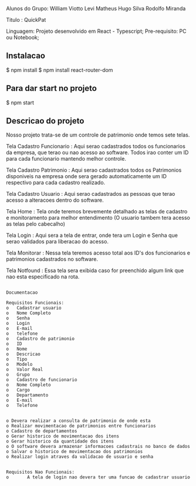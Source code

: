 Alunos do Grupo: 
William Viotto
Levi Matheus
Hugo Silva
Rodolfo Miranda



Titulo : QuickPat

Linguagem: Projeto desenvolvido em React - Typescript; 
Pre-requisito: PC ou Notebook;


## Instalacao

$ npm install
$ npm install react-router-dom

## Para dar start no projeto

$ npm start


## Descricao do projeto 

Nosso projeto trata-se de um controle de patrimonio onde temos sete telas. 

Tela Cadastro Funcionario : Aqui serao cadastrados todos os funcionarios da empresa, que terao ou nao acesso ao software. Todos irao conter um ID para cada funcionario mantendo melhor controle. 

Tela Cadastro Patrimonio : Aqui serao cadastrados todos os Patrimonios disponiveis na empresa onde sera gerado automaticamente um ID respectivo para cada cadastro realizado.

Tela Cadastro Usuario : Aqui serao cadastrados as pessoas que terao acesso a alteracoes dentro do software.

Tela Home : Tela onde teremos brevemente detalhado as telas de cadastro e monitoramento para melhor entendimento (O usuario tambem tera acesso as telas pelo cabecalho)

Tela Login : Aqui sera a tela de entrar, onde tera um Login e Senha que serao validados para liberacao do acesso.

Tela Monitorar : Nessa tela teremos acesso total aos ID's dos funcionarios e patrimonios cadastrados no software.

Tela Notfound : Essa tela sera exibida caso for preenchido algum link que nao esta especificado na rota.


``````

Documentacao 

Requisitos Funcionais:
o	Cadastrar usuario
o	Nome Completo
o	Senha
o	Login
o	E-mail
o	telefone
o	Cadastro de patrimonio
o	ID
o	Nome
o	Descricao
o	Tipo
o	Modelo
o	Valor Real
o	Grupo
o	Cadastro de funcionario
o	Nome Completo
o	Cargo
o	Departamento
o	E-mail
o	Telefone


o Devera realizar a consulta de patrimonio de onde esta
o Realizar movimentacao de patrimonios entre funcionarios  
o Cadastro de departamentos
o Gerar historico de movimentacao dos itens
o Gerar historico da quantidade dos itens
o O software devera armazenar informacoes cadastrais no banco de dados
o Salvar o historico de movimentacao dos patrimonios 
o Realizar login atraves da validacao de usuario e senha


Requisitos Nao Funcionais:
o		A tela de login nao devera ter uma funcao de cadastrar usuario
